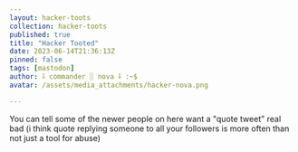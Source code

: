 ```yaml
---
layout: hacker-toots
collection: hacker-toots
published: true
title: "Hacker Tooted"
date: 2023-06-14T21:36:13Z
pinned: false
tags: [mastodon]
author: ⸸ commander ░ nova ⸸ :~$
avatar: /assets/media_attachments/hacker-nova.png

---
```


<p>You can tell some of the newer people on here want a &quot;quote tweet&quot; real bad (i think quote replying someone to all your followers is more often than not just a tool for abuse)</p>


